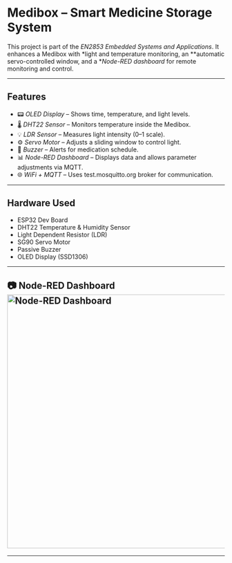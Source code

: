 # Medibox – Smart Medicine Storage System

This project is part of the *EN2853 Embedded Systems and Applications*.
It enhances a Medibox with *light and temperature monitoring, an **automatic servo-controlled window, and a **Node-RED dashboard* for remote monitoring and control.

---

## Features
- 📟 *OLED Display* – Shows time, temperature, and light levels.
- 🌡 *DHT22 Sensor* – Monitors temperature inside the Medibox.
- 💡 *LDR Sensor* – Measures light intensity (0–1 scale).
- ⚙ *Servo Motor* – Adjusts a sliding window to control light.
- 📢 *Buzzer* – Alerts for medication schedule.
- 📊 *Node-RED Dashboard* – Displays data and allows parameter adjustments via MQTT.
- 🌐 *WiFi + MQTT* – Uses test.mosquitto.org broker for communication.

---

## Hardware Used
- ESP32 Dev Board
- DHT22 Temperature & Humidity Sensor
- Light Dependent Resistor (LDR)
- SG90 Servo Motor
- Passive Buzzer
- OLED Display (SSD1306)

---



## 📷 Node-RED Dashboard<img width="1327" height="587" alt="Node-RED Dashboard" src="https://github.com/user-attachments/assets/76eb386a-c0e8-42e4-abe0-b2a9c009fe56" />


---



